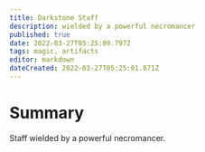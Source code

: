 ```yaml
---
title: Darkstone Staff
description: wielded by a powerful necromancer
published: true
date: 2022-03-27T05:25:09.797Z
tags: magic, artifacts
editor: markdown
dateCreated: 2022-03-27T05:25:01.871Z
---
```


# Summary
Staff wielded by a powerful necromancer.